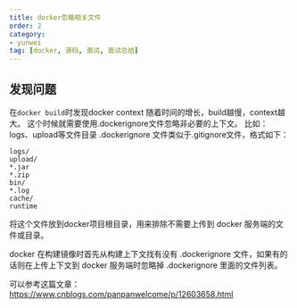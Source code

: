 ```yaml
---
title: docker忽略相关文件
order: 2
category:
- yunwei
tag: [docker, 源码, 面试, 面试总结]
---
```

## 发现问题
在`docker build`时发现docker context 随着时间的增长，build越慢，context越大。
这个时候就需要使用.dockerignore文件忽略非必要的上下文。
比如： logs、upload等文件目录
.dockerignore 文件类似于.gitignore文件，格式如下：
```text
logs/
upload/
*.jar
*.zip
bin/
*.log
cache/
runtime
```
将这个文件放到docker项目根目录，用来排除不需要上传到 docker 服务端的文件或目录。

docker 在构建镜像时首先从构建上下文找有没有 .dockerignore 文件，如果有的话则在上传上下文到 docker 服务端时忽略掉 .dockerignore 里面的文件列表。

可以参考这篇文章：https://www.cnblogs.com/panpanwelcome/p/12603658.html
